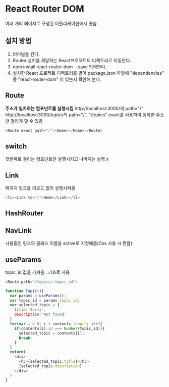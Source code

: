 # React Router DOM
여러 개의 페이지로 구성된 어플리케이션에서 좋음
## 설치 방법
1. 터미널을 킨다.
2. Router 설치를 희망하는 React프로젝트의 디렉토리로 이동한다.
3. npm install react-router-dom --save 입력한다.
4. 설치한 React 프로젝트 디렉토리를 열어 package.json 파일에 "dependencies" 중 "react-router-dom" 이 있는지 확인해 본다.
## Route
**주소가 일치하는 컴포넌트를 실행시킴**
http://localhost:3000/의 path="/"
http://localhost:3000/topics의 path="/", "/topics"
exact를 사용하여 정확한 주소만 걸리게 할 수 있음
```js
<Route exact path="/"><Home></Home></Route>
```
## switch
첫번째로 걸리는 컴포넌트만 실행시키고 나머지는 실행 x

## Link
페이지 링크를 리로드 없이 실행시켜줌
```js
<li><Link to="/">Home</Link></li>
```

## HashRouter
## NavLink
사용중인 링크의 클래스 이름을 active로 지정해줌(Css 사용 시 편함)
## useParams
topic_id 값을 가져옴
: 기호로 사용
```js
<Route path="/topics/:topic_id">

function Topic(){
  var params = useParams();
  var topic_id = params.topic_id;
  var selected_topic = {
    title:'Sorry',
    description:'Not found'
  }
  for(var i = 0; i < contents.length; i++){
    if(contents[i].id === Number(topic_id)){
      selected_topic = contents[i];
      break;
    }
  }
  return(
    <div>
      <h3>{selected_topic.title}</h3>
      {selected_topic.description}
    </div>
  )
}
```